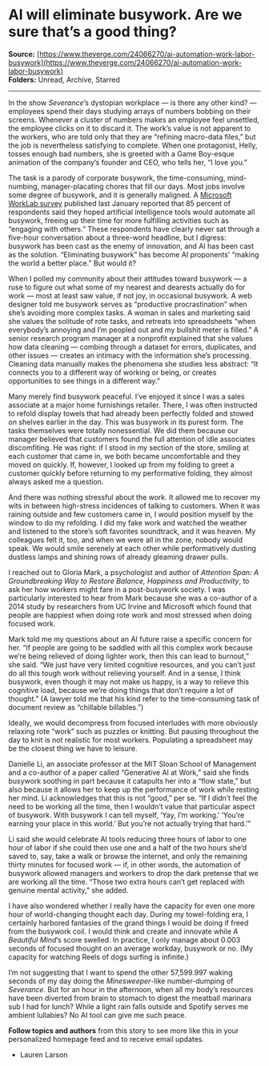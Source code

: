 # AI will eliminate busywork. Are we sure that’s a good thing?

**Source:** [https://www.theverge.com/24066270/ai-automation-work-labor-busywork](https://www.theverge.com/24066270/ai-automation-work-labor-busywork)  
**Folders:** Unread, Archive, Starred  

---

<div><div><p>In the show <em>Severance</em>’s dystopian workplace — is there any other kind? — employees spend their days studying arrays of numbers bobbing on their screens. Whenever a cluster of numbers makes an employee feel unsettled, the employee clicks on it to discard it. The work’s value is not apparent to the workers, who are told only that they are “refining macro-data files,” but the job is nevertheless satisfying to complete. When one protagonist, Helly, tosses enough bad numbers, she is greeted with a Game Boy-esque animation of the company’s founder and CEO, who tells her, “I love you.”</p></div><div><p>The task is a parody of corporate busywork, the time-consuming, mind-numbing, manager-placating chores that fill our days. Most jobs involve some degree of busywork, and it is generally maligned. A <a href="https://www.microsoft.com/en-us/worklab/four-ways-leaders-can-empower-people-for-how-work-gets-done">Microsoft WorkLab survey</a> published last January reported that 85 percent of respondents said they hoped artificial intelligence tools would automate all busywork, freeing up their time for more fulfilling activities such as “engaging with others.” These respondents have clearly never sat through a five-hour conversation about a three-word headline, but I digress: busywork has been cast as the enemy of innovation, and AI has been cast as the solution. “Eliminating busywork” has become AI proponents’ “making the world a better place.” But would it?</p></div><div><p>When I polled my community about their attitudes toward busywork — a ruse to figure out what some of my nearest and dearests actually do for work — most at least saw value, if not joy, in occasional busywork. A web designer told me busywork serves as “productive procrastination” when she’s avoiding more complex tasks. A woman in sales and marketing said she values the solitude of rote tasks, and retreats into spreadsheets “when everybody’s annoying and I’m peopled out and my bullshit meter is filled.” A senior research program manager at a nonprofit explained that she values how data cleaning — combing through a dataset for errors, duplicates, and other issues — creates an intimacy with the information she’s processing. Cleaning data manually makes the phenomena she studies less abstract: “It connects you to a different way of working or being, or creates opportunities to see things in a different way.”</p></div><div><p>Many merely find busywork peaceful. I’ve enjoyed it since I was a sales associate at a major home furnishings retailer. There, I was often instructed to refold display towels that had already been perfectly folded and stowed on shelves earlier in the day. This was busywork in its purest form. The tasks themselves were totally nonessential. We did them because our manager believed that customers found the full attention of idle associates discomfiting. He was right: if I stood in my section of the store, smiling at each customer that came in, we both became uncomfortable and they moved on quickly. If, however, I looked up from my folding to greet a customer quickly before returning to my performative folding, they almost always asked me a question.</p></div><div><p>And there was nothing stressful about the work. It allowed me to recover my wits in between high-stress incidences of talking to customers. When it was raining outside and few customers came in, I would position myself by the window to do my refolding. I did my fake work and watched the weather and listened to the store’s soft favorites soundtrack, and it was heaven. My colleagues felt it, too, and when we were all in the zone, nobody would speak. We would smile serenely at each other while performatively dusting dustless lamps and shining rows of already gleaming drawer pulls.</p></div><div><p>I reached out to Gloria Mark, a psychologist and author of <em>Attention Span: A Groundbreaking Way to Restore Balance, Happiness and Productivity</em>, to ask her how workers might fare in a post-busywork society. I was particularly interested to hear from Mark because she was a co-author of a 2014 study by researchers from UC Irvine and Microsoft which found that people are happiest when doing rote work and most stressed when doing focused work.</p></div><div><p>Mark told me my questions about an AI future raise a specific concern for her. “If people are going to be saddled with all this complex work because we’re being relieved of doing lighter work, then this can lead to burnout,” she said. “We just have very limited cognitive resources, and you can’t just do all this tough work without relieving yourself. And in a sense, I think busywork, even though it may not make us happy, is a way to relieve this cognitive load, because we’re doing things that don’t require a lot of thought.” (A lawyer told me that his kind refer to the time-consuming task of document review as “chillable billables.”)</p></div><div><p>Ideally, we would decompress from focused interludes with more obviously relaxing rote “work” such as puzzles or knitting. But pausing throughout the day to knit is not realistic for most workers. Populating a spreadsheet may be the closest thing we have to leisure.</p></div><div><p>Danielle Li, an associate professor at the MIT Sloan School of Management and a co-author of a paper called “Generative AI at Work,” said she finds busywork soothing in part because it catapults her into a “flow state,” but also because it allows her to keep up the performance of work while resting her mind. Li acknowledges that this is not “good,” per se. “If I didn’t feel the need to be working all the time, then I wouldn’t value that particular aspect of busywork. With busywork I can tell myself, ‘Yay, I’m working.’ ‘You’re earning your place in this world.’ But you’re not actually trying that hard.’”</p></div><div><p>Li said she would celebrate AI tools reducing three hours of labor to one hour of labor if she could then use one and a half of the two hours she’d saved to, say, take a walk or browse the internet, and only the remaining thirty minutes for focused work — if, in other words, the automation of busywork allowed managers and workers to drop the dark pretense that we are working all the time. “Those two extra hours can’t get replaced with genuine mental activity,” she added.</p></div><div><p>I have also wondered whether I really have the capacity for even one more hour of world-changing thought each day. During my towel-folding era, I certainly harbored fantasies of the grand things I would be doing if freed from the busywork coil. I would think and create and innovate while <em>A Beautiful Mind</em>’s score swelled. In practice, I only manage about 0.003 seconds of focused thought on an average workday, busywork or no. (My capacity for watching Reels of dogs surfing is infinite.)</p></div><div><p>I’m not suggesting that I want to spend the other 57,599.997 waking seconds of my day doing the <em>Minesweeper</em>-like number-dumping of <em>Severance</em>. But for an hour in the afternoon, when all my body’s resources have been diverted from brain to stomach to digest the meatball marinara sub I had for lunch? While a light rain falls outside and Spotify serves me ambient lullabies? No AI tool can give me such peace.</p></div><div><span><strong>Follow topics and authors</strong> from this story to see more like this in your personalized homepage feed and to receive email updates.</span><ul><li><span><span><span>Lauren Larson</span></span></span></li></ul></div></div>